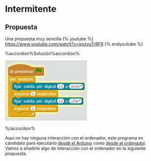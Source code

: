 
# Intermitente

## Propuesta
Una propuesta muy sencilla
{% youtube %} https://www.youtube.com/watch?v=jxszyuTrRF8 {% endyoutube %}



%accordion%Solución%accordion%


<img src="img/ledintermitente.png" width="268" height="197" />

%/accordion%



Aquí no hay ninguna interacción con el ordenador, este programa es candidato para ejecutarlo [desde el Arduino](https://catedu.gitbooks.io/ensena-pensamiento-computacional-con-arduino/content/programa_en_arduino.html) como [desde el ordenador](https://catedu.gitbooks.io/ensena-pensamiento-computacional-con-arduino/content/programa_en_mblock.html).
Vamos a añadirle algo de interacción con el ordenador en la siguiente propuesta.






